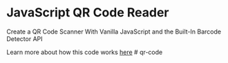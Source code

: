 # JavaScript QR Code Reader
Create a QR Code Scanner With Vanilla JavaScript and the Built-In Barcode Detector API

Learn more about how this code works [here](https://www.jsnow.io/p/javascript/creating-a-real-time-qr-code-scanner-with-vanilla-javascript-part-1)
#   q r - c o d e  
 